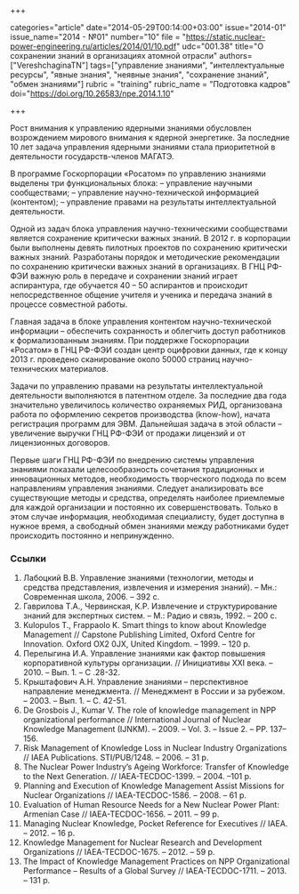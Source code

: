 +++

categories="article"
date="2014-05-29T00:14:00+03:00"
issue="2014-01"
issue_name="2014 - №01"
number="10"
file = "https://static.nuclear-power-engineering.ru/articles/2014/01/10.pdf"
udc="001.38"
title="О сохранении знаний в организациях атомной отрасли"
authors=["VereshchaginaTN"]
tags=["управление знаниями", "интеллектуальные ресурсы", "явные знания", "неявные знания", "сохранение знаний", "обмен знаниями"]
rubric = "training"
rubric_name = "Подготовка кадров"
doi="https://doi.org/10.26583/npe.2014.1.10"

+++

Рост внимания к управлению ядерными знаниями обусловлен возрождением мирового внимания к ядерной энергетике. За последние 10 лет задача управления ядерными знаниями стала приоритетной в деятельности государств-членов МАГАТЭ.

В программе Госкорпорации «Росатом» по управлению знаниями выделены три функциональных блока:
– управление научными сообществами;
– управление научно-технической информацией (контентом);
– управление правами на результаты интеллектуальной деятельности.

Одной из задач блока управления научно-техническими сообществами является сохранение критически важных знаний. В 2012 г. в корпорации были выполнены девять пилотных проектов по сохранению критически важных знаний. Разработаны порядок и методические рекомендации по сохранению критически важных знаний в организациях. В ГНЦ РФ-ФЭИ важную роль в передаче и сохранении знаний играет аспирантура, где обучается 40 – 50 аспирантов и происходит непосредственное общение учителя и ученика и передача знаний в процессе совместной работы.

Главная задача в блоке управления контентом научно-технической информации – обеспечить сохранность и облегчить доступ работников к формализованным знаниям. При поддержке Госкорпорации «Росатом» в ГНЦ РФ-ФЭИ создан центр оцифровки данных, где к концу 2013 г. проведено сканирование около 50000 страниц научно-технических материалов.

Задачи по управлению правами на результаты интеллектуальной деятельности выполняются в патентном отделе. За последние два года значительно увеличилось количество охраняемых РИД, организована работа по оформлению секретов производства (know-how), начата регистрация программ для ЭВМ. Дальнейшая задача в этой области – увеличение выручки ГНЦ РФ-ФЭИ от продажи лицензий и от лицензионных договоров.

Первые шаги ГНЦ РФ-ФЭИ по внедрению системы управления знаниями показали целесообразность сочетания традиционных и инновационных методов, необходимость творческого подхода по всем направлениям управления знаниями. Следует анализировать все существующие методы и средства, определять наиболее приемлемые для каждой организации и постоянно их совершенствовать. Только в этом случае информация, необходимая специалисту, будет доступна в нужное время, а свободный обмен знаниями между работниками будет происходить постоянно и непринужденно.

### Ссылки

1. Лабоцкий В.В. Управление знаниями (технологии, методы и средства представления, извлечения и измерения знаний). – Мн.: Современная школа, 2006. – 392 с.
2. Гаврилова Т.А., Червинская, К.Р. Извлечение и структурирование знаний для экспертных систем. – М.: Радио и связь, 1992. – 200 с.
3. Kulopulos Т., Frappaolo K. Smart things to know about Knowledge Management // Capstone Publishing Limited, Oxford Centre for Innovation. Oxford OX2 0JX, United Kingdom. – 1999. – 120 p.
4. Перелыгина И.А. Управление знаниями как фактор повышения корпоративной культуры организации. // Инициативы XXI века. – 2010. – Вып. 1. – С .28-32.
5. Крыштафович А.Н. Управление знаниями – перспективное направление менеджмента. // Менеджмент в России и за рубежом. – 2003. – Вып. 1. – С. 42-51.
6. De Grosbois J., Kumar V. The role of knowledge management in NPP organizational performance // International Journal of Nuclear Knowledge Management (IJNKM). – 2009. – Vol. 3. – Issue 2. – PP. 137–156.
7. Risk Management of Knowledge Loss in Nuclear Industry Organizations // IAEA Publications. STI/PUB/1248. – 2006. – 31 p.
8. The Nuclear Power Industry’s Ageing Workforce: Transfer of Knowledge to the Next Generation. // IAEA-TECDOC-1399. – 2004. –101 p.
9. Planning and Execution of Knowledge Management Assist Missions for Nuclear Organizations // IAEA-TECDOC-1586. – 2008. – 61 p.
10. Evaluation of Human Resource Needs for a New Nuclear Power Plant: Armenian Case // IAEA-TECDOC-1656. – 2011. – 99 p.
11. Managing Nuclear Knowledge, Pocket Reference for Executives // IAEA. – 2012. – 16 p.
12. Knowledge Management for Nuclear Research and Development Organizations // IAEA-TECDOC-1675. – 2012. – 59 p.
13. The Impact of Knowledge Management Practices on NPP Organizational Performance – Results of a Global Survey // IAEA-TECDOC-1711. – 2013. – 131 p.